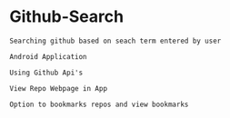 # Github-Search

`Searching github based on seach term entered by user`

`Android Application`

`Using Github Api's`

`View Repo Webpage in App`

`Option to bookmarks repos and view bookmarks`
